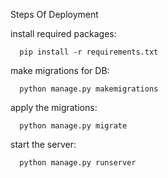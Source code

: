 Steps Of Deployment

  install required packages:

      pip install -r requirements.txt

  make migrations for DB:

      python manage.py makemigrations

  apply the migrations:

      python manage.py migrate

  start the server:

      python manage.py runserver
